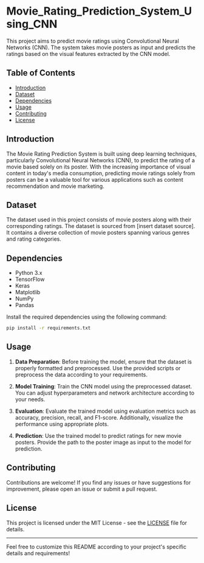 # Movie_Rating_Prediction_System_Using_CNN 
  
This project aims to predict movie ratings using Convolutional Neural Networks (CNN). The system takes movie posters as input and predicts the ratings based on the visual features extracted by the CNN model.
    
## Table of Contents     
        
- [Introduction](#introduction)      
- [Dataset](#dataset)
- [Dependencies](#dependencies)  
- [Usage](#usage)      
- [Contributing](#contributing) 
- [License](#license)
 
## Introduction  

The Movie Rating Prediction System is built using deep learning techniques, particularly Convolutional Neural Networks (CNN), to predict the rating of a movie based solely on its poster. With the increasing importance of visual content in today's media consumption, predicting movie ratings solely from posters can be a valuable tool for various applications such as content recommendation and movie marketing.

## Dataset

The dataset used in this project consists of movie posters along with their corresponding ratings. The dataset is sourced from [insert dataset source]. It contains a diverse collection of movie posters spanning various genres and rating categories.

## Dependencies

- Python 3.x
- TensorFlow
- Keras
- Matplotlib
- NumPy
- Pandas 

Install the required dependencies using the following command:

```bash
pip install -r requirements.txt
```

## Usage

1. **Data Preparation**: Before training the model, ensure that the dataset is properly formatted and preprocessed. Use the provided scripts or preprocess the data according to your requirements.

2. **Model Training**: Train the CNN model using the preprocessed dataset. You can adjust hyperparameters and network architecture according to your needs.

3. **Evaluation**: Evaluate the trained model using evaluation metrics such as accuracy, precision, recall, and F1-score. Additionally, visualize the performance using appropriate plots.

4. **Prediction**: Use the trained model to predict ratings for new movie posters. Provide the path to the poster image as input to the model for prediction.


## Contributing

Contributions are welcome! If you find any issues or have suggestions for improvement, please open an issue or submit a pull request.

## License

This project is licensed under the MIT License - see the [LICENSE](LICENSE) file for details.

---

Feel free to customize this README according to your project's specific details and requirements! 
